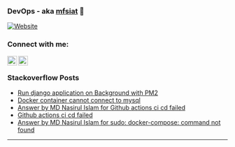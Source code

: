 ### DevOps - aka [mfsiat][website] 👋

[![Website](https://img.shields.io/website?label=mfsiat.github.io&style=for-the-badge&url=https%3A%2F%2Fcodestackr.com)](https://mfsiat.github.io/)

### Connect with me:

[<img align="left" alt="nasirul-islam-4708ab153 | LinkedIn" width="22px" src="https://cdn.jsdelivr.net/npm/simple-icons@v3/icons/linkedin.svg" />][linkedin]
[<img align="left" alt="siatislam | Twitter" width="22px" src="https://cdn.jsdelivr.net/npm/simple-icons@v3/icons/twitter.svg" />][twitter]

<br />

<!-- ### Platform:

![](aws.svg) -->

### Stackoverflow Posts

<!-- BLOG-POST-LIST:START -->
- [Run django application on Background with PM2](https://stackoverflow.com/questions/69422924/run-django-application-on-background-with-pm2)
- [Docker container cannot connect to mysql](https://stackoverflow.com/questions/69328668/docker-container-cannot-connect-to-mysql)
- [Answer by MD Nasirul Islam for Github actions ci cd failed](https://stackoverflow.com/questions/69241780/github-actions-ci-cd-failed/69241956#69241956)
- [Github actions ci cd failed](https://stackoverflow.com/questions/69241780/github-actions-ci-cd-failed)
- [Answer by MD Nasirul Islam for sudo: docker-compose: command not found](https://stackoverflow.com/questions/38775954/sudo-docker-compose-command-not-found/69078658#69078658)
<!-- BLOG-POST-LIST:END -->

---

[website]: https://mfsiat.github.io/
[twitter]: https://twitter.com/siatislam
[linkedin]: https://linkedin.com/in/nasirul-islam-4708ab153
